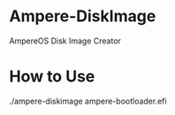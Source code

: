 # Ampere-DiskImage
AmpereOS Disk Image Creator

# How to Use
./ampere-diskimage ampere-bootloader.efi
